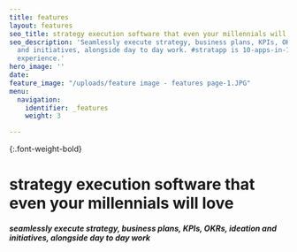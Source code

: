 ```yaml
---
title: features
layout: features
seo_title: strategy execution software that even your millennials will love
seo_description: 'Seamlessly execute strategy, business plans, KPIs, OKRs, ideation
  and initiatives, alongside day to day work. #stratapp is 10-apps-in-1 seamless user
  experience.'
hero_image: ''
date: 
feature_image: "/uploads/feature image - features page-1.JPG"
menu:
  navigation:
    identifier: _features
    weight: 3

---
```

{:.font-weight-bold}

# strategy execution software that even your millennials will love

##### seamlessly execute strategy, business plans, KPIs, OKRs, ideation and initiatives, alongside day to day work